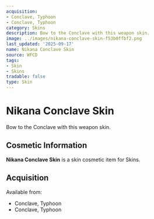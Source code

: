 ```yaml
---
acquisition:
- Conclave, Typhoon
- Conclave, Typhoon
category: Skins
description: Bow to the Conclave with this weapon skin.
image: ../images/nikana-conclave-skin-f53b0ffbf2.png
last_updated: '2025-09-17'
name: Nikana Conclave Skin
source: WFCD
tags:
- Skin
- Skins
tradable: false
type: Skin
---
```


# Nikana Conclave Skin

Bow to the Conclave with this weapon skin.

## Cosmetic Information

**Nikana Conclave Skin** is a skin cosmetic item for Skins.

## Acquisition

Available from:
- Conclave, Typhoon
- Conclave, Typhoon

